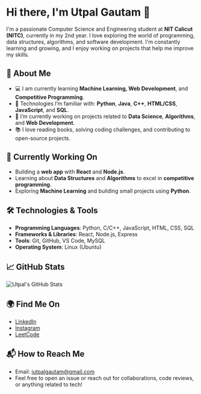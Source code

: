 # Hi there, I'm Utpal Gautam 👋

I'm a passionate Computer Science and Engineering student at **NIT Calicut (NITC)**, currently in my 2nd year. I love exploring the world of programming, data structures, algorithms, and software development. I'm constantly learning and growing, and I enjoy working on projects that help me improve my skills.

## 🚀 About Me

- 💻 I am currently learning **Machine Learning, Web Development**, and **Competitive Programming**.
- 🔧 Technologies I’m familiar with: **Python**, **Java**, **C++**, **HTML/CSS**, **JavaScript**, and **SQL**.
- 🌱 I’m currently working on projects related to **Data Science**, **Algorithms**, and **Web Development**.
- 📚 I love reading books, solving coding challenges, and contributing to open-source projects.

## 🌱 Currently Working On

- Building a **web app** with **React** and **Node.js**.
- Learning about **Data Structures** and **Algorithms** to excel in **competitive programming**.
- Exploring **Machine Learning** and building small projects using **Python**.

## 🛠️ Technologies & Tools

- **Programming Languages**: Python, C/C++, JavaScript, HTML, CSS, SQL
- **Frameworks & Libraries**: React, Node.js, Express
- **Tools**: Git, GitHub, VS Code, MySQL
- **Operating System**: Linux (Ubuntu)

## 📈 GitHub Stats

![Utpal's GitHub Stats](https://github-readme-stats.vercel.app/api?username=UtpalGautam&show_icons=true&hide_title=true&count_private=true&theme=dark&hide=prs&include_all_commits=true)

## 🌍 Find Me On

- [LinkedIn](https://www.linkedin.com/in/utpal-gautam/)
- [Instagram](https://www.instagram.com/iutpalgautam/)
- [LeetCode](https://leetcode.com/utpal-gautam/)

## 📬 How to Reach Me

- Email: [iutpalgautam@gmail.com](iutpalgautam@gmail.com)
- Feel free to open an issue or reach out for collaborations, code reviews, or anything related to tech!

